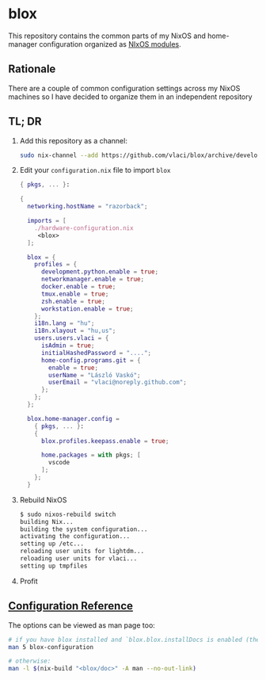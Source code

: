 # blox

This repository contains the common parts of my NixOS and home-manager configuration organized as [NIxOS modules](https://nixos.org/nixos/manual/index.html#sec-writing-modules).

## Rationale

There are a couple of common configuration settings across my NixOS machines so I have decided to organize them in an independent repository

## TL; DR

1. Add this repository as a channel:

    ```sh
    sudo nix-channel --add https://github.com/vlaci/blox/archive/develop.tar.gz blox
    ```

2. Edit your `configuration.nix` file to import `blox`

    ```nix
    { pkgs, ... }:

    {
      networking.hostName = "razorback";

      imports = [
        ./hardware-configuration.nix
         <blox>
      ];

      blox = {
        profiles = {
          development.python.enable = true;
          networkmanager.enable = true;
          docker.enable = true;
          tmux.enable = true;
          zsh.enable = true;
          workstation.enable = true;
        };
        i18n.lang = "hu";
        i18n.xlayout = "hu,us";
        users.users.vlaci = {
          isAdmin = true;
          initialHashedPassword = "....";
          home-config.programs.git = {
            enable = true;
            userName = "László Vaskó";
            userEmail = "vlaci@noreply.github.com";
          };
        };
      };

      blox.home-manager.config =
        { pkgs, ... }:
        {
          blox.profiles.keepass.enable = true;

          home.packages = with pkgs; [
            vscode
          ];
        };
      }
    ```

3. Rebuild NixOS

    ```sh
    $ sudo nixos-rebuild switch
    building Nix...
    building the system configuration...
    activating the configuration...
    setting up /etc...
    reloading user units for lightdm...
    reloading user units for vlaci...
    setting up tmpfiles
    ```

4. Profit

## [Configuration Reference](./doc/options.md)

The options can be viewed as man page too:

```sh
# if you have blox installed and `blox.blox.installDocs is enabled (the default):
man 5 blox-configuration

# otherwise:
man -l $(nix-build "<blox/doc>" -A man --no-out-link)
```

